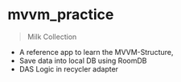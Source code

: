 # mvvm_practice

> Milk Collection
- A reference app to learn the MVVM-Structure,
- Save data into local DB using RoomDB
- DAS Logic in recycler adapter
